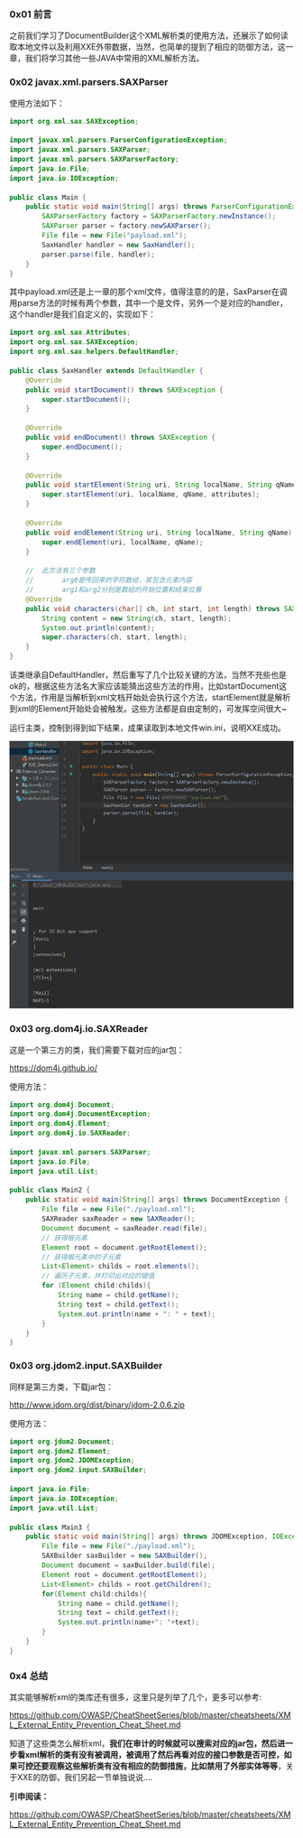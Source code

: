 ### 0x01 前言

之前我们学习了DocumentBuilder这个XML解析类的使用方法，还展示了如何读取本地文件以及利用XXE外带数据，当然，也简单的提到了相应的防御方法，这一章，我们将学习其他一些JAVA中常用的XML解析方法。

### 0x02 javax.xml.parsers.SAXParser

使用方法如下：

```java
import org.xml.sax.SAXException;

import javax.xml.parsers.ParserConfigurationException;
import javax.xml.parsers.SAXParser;
import javax.xml.parsers.SAXParserFactory;
import java.io.File;
import java.io.IOException;

public class Main {
    public static void main(String[] args) throws ParserConfigurationException, SAXException, IOException {
        SAXParserFactory factory = SAXParserFactory.newInstance();
        SAXParser parser = factory.newSAXParser();
        File file = new File("payload.xml");
        SaxHandler handler = new SaxHandler();
        parser.parse(file, handler);
    }
}
```

其中payload.xml还是上一章的那个xml文件，值得注意的的是，SaxParser在调用parse方法的时候有两个参数，其中一个是文件，另外一个是对应的handler，这个handler是我们自定义的，实现如下：

```java
import org.xml.sax.Attributes;
import org.xml.sax.SAXException;
import org.xml.sax.helpers.DefaultHandler;

public class SaxHandler extends DefaultHandler {
    @Override
    public void startDocument() throws SAXException {
        super.startDocument();
    }

    @Override
    public void endDocument() throws SAXException {
        super.endDocument();
    }

    @Override
    public void startElement(String uri, String localName, String qName, Attributes attributes) throws SAXException {
        super.startElement(uri, localName, qName, attributes);
    }

    @Override
    public void endElement(String uri, String localName, String qName) throws SAXException {
        super.endElement(uri, localName, qName);
    }

    //  此方法有三个参数
    //       arg0是传回来的字符数组，其包含元素内容
    //       arg1和arg2分别是数组的开始位置和结束位置
    @Override
    public void characters(char[] ch, int start, int length) throws SAXException {
        String content = new String(ch, start, length);
        System.out.println(content);
        super.characters(ch, start, length);
    }
}
```

该类继承自DefaultHandler，然后重写了几个比较关键的方法，当然不充些也是ok的，根据这些方法名大家应该能猜出这些方法的作用，比如startDocument这个方法，作用是当解析到xml文档开始处会执行这个方法，startElement就是解析到xml的Element开始处会被触发。这些方法都是自由定制的，可发挥空间很大~

运行主类，控制到得到如下结果，成果读取到本地文件win.ini，说明XXE成功。

![](xxe1/saxparser.png)

### 0x03 org.dom4j.io.SAXReader

这是一个第三方的类，我们需要下载对应的jar包：

https://dom4j.github.io/

使用方法：

```java
import org.dom4j.Document;
import org.dom4j.DocumentException;
import org.dom4j.Element;
import org.dom4j.io.SAXReader;

import javax.xml.parsers.SAXParser;
import java.io.File;
import java.util.List;

public class Main2 {
    public static void main(String[] args) throws DocumentException {
        File file = new File("./payload.xml");
        SAXReader saxReader = new SAXReader();
        Document document = saxReader.read(file);
        // 获得根元素
        Element root = document.getRootElement();
        // 获得根元素中的子元素
        List<Element> childs = root.elements();
        // 遍历子元素，并打印出对应的键值
        for (Element child:childs){
            String name = child.getName();
            String text = child.getText();
            System.out.println(name + ": " + text);
        }
    }
}
```


### 0x03 org.jdom2.input.SAXBuilder

同样是第三方类，下载jar包：

http://www.jdom.org/dist/binary/jdom-2.0.6.zip

使用方法：

```java
import org.jdom2.Document;
import org.jdom2.Element;
import org.jdom2.JDOMException;
import org.jdom2.input.SAXBuilder;

import java.io.File;
import java.io.IOException;
import java.util.List;

public class Main3 {
    public static void main(String[] args) throws JDOMException, IOException {
        File file = new File("./payload.xml");
        SAXBuilder saxBuilder = new SAXBuilder();
        Document document = saxBuilder.build(file);
        Element root = document.getRootElement();
        List<Element> childs = root.getChildren();
        for(Element child:childs){
            String name = child.getName();
            String text = child.getText();
            System.out.println(name+": "+text);
        }
    }
}
```

### 0x4 总结

其实能够解析xml的类库还有很多，这里只是列举了几个，更多可以参考:

https://github.com/OWASP/CheatSheetSeries/blob/master/cheatsheets/XML_External_Entity_Prevention_Cheat_Sheet.md

知道了这些类怎么解析xml，**我们在审计的时候就可以搜索对应的jar包，然后进一步看xml解析的类有没有被调用，被调用了然后再看对应的接口参数是否可控，如果可控还要观察这些解析类有没有相应的防御措施，比如禁用了外部实体等等**，关于XXE的防御，我们另起一节单独说说....

**引申阅读：**

https://github.com/OWASP/CheatSheetSeries/blob/master/cheatsheets/XML_External_Entity_Prevention_Cheat_Sheet.md
